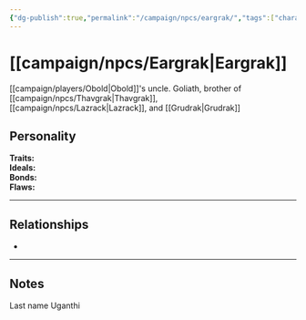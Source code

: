 ```yaml
---
{"dg-publish":true,"permalink":"/campaign/npcs/eargrak/","tags":["character","npc"]}
---
```


# [[campaign/npcs/Eargrak\|Eargrak]]
[[campaign/players/Obold\|Obold]]'s uncle. Goliath, brother of [[campaign/npcs/Thavgrak\|Thavgrak]], [[campaign/npcs/Lazrack\|Lazrack]], and [[Grudrak\|Grudrak]]
## Personality
**Traits:**  
**Ideals:**  
**Bonds:**  
**Flaws:**  

---

## Relationships
- 

---

## Notes
Last name Uganthi 